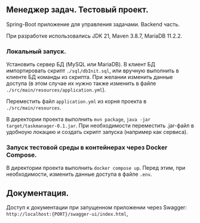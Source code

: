 ## Менеджер задач. Тестовый проект.

Spring-Boot приложение для управления задачами. Backend часть.

При разработке использовались JDK 21, Maven 3.8.7, MariaDB 11.2.2.

### Локальный запуск.

Установить сервер БД (MySQL или MariaDB). В клиент БД импортировать скрипт `./sql/dbInit.sql`, или вручную выполнить в клиенте БД команды из скрипта.
При желании изменить данные доступа (в этом случае их нужно также изменить в файле `./src/main/resources/application.yml`).

Переместить файл `application.yml` из корня проекта в `./src/main/resources`.

В директории проекта выполнить `mvn package`, `java -jar target/taskmanager-0.1.jar`. При необходимости переместить .jar-файл в удобноую локацию и создать скрипт запуска
(например как сервиса).

### Запуск тестовой среды в контейнерах через Docker Compose.

В директории проекта выполнить `docker compose up`. Перед этим, при необходимости, изменить данные доступа в файле `.env`.

## Документация.

Доступ к документации при запущенном приложении через Swagger: `http://localhost:{PORT}/swagger-ui/index.html`, 
